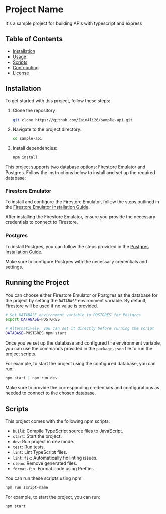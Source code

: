 # Project Name

It's a sample project for building APIs with typescript and express

## Table of Contents

- [Installation](#installation)
- [Usage](#usage)
- [Scripts](#scripts)
- [Contributing](#contributing)
- [License](#license)

## Installation

To get started with this project, follow these steps:

1. Clone the repository:

   ```bash
   git clone https://github.com/ZainAli26/sample-api.git
   ```

2. Navigate to the project directory:

   ```bash
   cd sample-api
   ```

3. Install dependencies:

   ```bash
   npm install
   ```
   
This project supports two database options: Firestore Emulator and Postgres. Follow the instructions below to install and set up the required database:

### Firestore Emulator

To install and configure the Firestore Emulator, follow the steps outlined in the [Firestore Emulator Installation Guide](https://firebase.google.com/docs/emulator-suite/install_and_configure).

After installing the Firestore Emulator, ensure you provide the necessary credentials to connect to Firestore.

### Postgres

To install Postgres, you can follow the steps provided in the [Postgres Installation Guide](https://www.digitalocean.com/community/tutorials/how-to-install-postgresql-on-ubuntu-20-04-quickstart).

Make sure to configure Postgres with the necessary credentials and settings.

## Running the Project

You can choose either Firestore Emulator or Postgres as the database for the project by setting the `DATABASE` environment variable. By default, Firestore will be used if no value is provided.

```bash
# Set DATABASE environment variable to POSTGRES for Postgres
export DATABASE=POSTGRES

# Alternatively, you can set it directly before running the script
DATABASE=POSTGRES npm start
```

Once you've set up the database and configured the environment variable, you can use the commands provided in the `package.json` file to run the project scripts.

For example, to start the project using the configured database, you can run:

```bash
npm start | npm run dev
```

Make sure to provide the corresponding credentials and configurations as needed to connect to the chosen database.

## Scripts

This project comes with the following npm scripts:

- `build`: Compile TypeScript source files to JavaScript.
- `start`: Start the project.
- `dev`: Run project in dev mode.
- `test`: Run tests.
- `lint`: Lint TypeScript files.
- `lint:fix`: Automatically fix linting issues.
- `clean`: Remove generated files.
- `format-fix`: Format code using Prettier.

You can run these scripts using npm:

```bash
npm run script-name
```

For example, to start the project, you can run:

```bash
npm start
```
